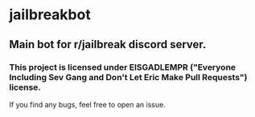 # jailbreakbot

## Main bot for r/jailbreak discord server.

### This project is licensed under EISGADLEMPR ("Everyone Including Sev Gang and Don't Let Eric Make Pull Requests") license.

If you find any bugs, feel free to open an issue.
